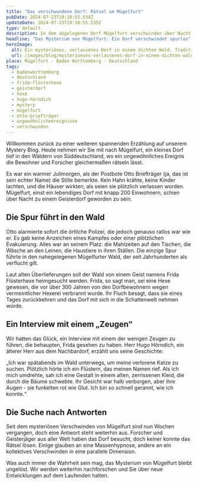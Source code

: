 ```yaml
---
title: "Das verschwundene Dorf: Rätsel um Mügelfurt"
pubDate: 2024-07-23T19:10:55.534Z
updateDate: 2024-07-23T19:10:55.535Z
type: default
description: In dem abgelegenen Dorf Mügelfurt verschwinden über Nacht alle Bewohner spurlos. Die einzige Spur führt zu einem geheimnisvollen Wald.
headline: "Das Mysterium von Mügelfurt: Ein Dorf verschwindet spurlos"
heroImage:
  alt: Ein mysteriöses, verlassenes Dorf in einem dichten Wald. Traditionelle deutsche Häuser stehen mit leicht geöffneten Türen, und dichte Nebelschwaden bedecken das Gebiet, was ihm eine geisterhafte Atmosphäre verleiht. Im Hintergrund erhebt sich ein dunkler, unheimlicher Wald mit Schatten, die an eine geisterhafte Gestalt erinnern. Die gesamte Szenerie wirkt dunkel und geheimnisvoll, passend zu einem übernatürlichen Ereignis.
  url: /images/blog/mysterioeses-verlassenes-dorf-in-einem-dichten-wald.webp
place: Mügelfurt - Baden Württemberg - Deutschland
tags:
  - badenwürttemberg
  - deutschland
  - frida-flüsterhexe
  - geisterdorf
  - hexe
  - hugo-hörndich
  - mystery
  - mügelfurt
  - otto-briefträger
  - ungewöhnlicheereignisse
  - verschwunden
---
```


Willkommen zurück zu einer weiteren spannenden Erzählung auf unserem Mystery Blog. Heute nehmen wir Sie mit nach Mügelfurt, ein kleines Dorf tief in den Wäldern von Süddeutschland, wo ein ungewöhnliches Ereignis die Bewohner und Forscher gleichermaßen rätseln lässt.

Es war ein warmer Julimorgen, als der Postbote Otto Briefträger (ja, das ist sein echter Name) die Stille bemerkte. Kein Hahn krähte, keine Kinder lachten, und die Häuser wirkten, als seien sie plötzlich verlassen worden. Mügelfurt, einst ein lebendiges Dorf mit knapp 200 Einwohnern, schien über Nacht zu einem Geisterdorf geworden zu sein.

## Die Spur führt in den Wald

Otto alarmierte sofort die örtliche Polizei, die jedoch genauso ratlos war wie er. Es gab keine Anzeichen eines Kampfes oder einer plötzlichen Evakuierung. Alles war an seinem Platz: die Mahlzeiten auf den Tischen, die Wäsche an den Leinen, die Haustiere in ihren Ställen. Die einzige Spur führte in den nahegelegenen Mügelfurter Wald, der seit Jahrhunderten als verflucht gilt.

Laut alten Überlieferungen soll der Wald von einem Geist namens Frida Flüsterhexe heimgesucht werden. Frida, so sagt man, sei eine Hexe gewesen, die vor über 300 Jahren von den Dorfbewohnern wegen vermeintlicher Hexerei verbrannt wurde. Ihr Fluch besagt, dass sie eines Tages zurückkehren und das Dorf mit sich in die Schattenwelt nehmen würde.

## Ein Interview mit einem „Zeugen“

Wir hatten das Glück, ein Interview mit einem der wenigen Zeugen zu führen, die behaupten, Frida gesehen zu haben. Herr Hugo Hörndich, ein älterer Herr aus dem Nachbardorf, erzählt uns seine Geschichte:

„Ich war spätabends im Wald unterwegs, um meine verlorene Katze zu suchen. Plötzlich hörte ich ein Flüstern, das meinen Namen rief. Als ich mich umdrehte, sah ich eine Gestalt in einem alten, zerrissenen Kleid, die durch die Bäume schwebte. Ihr Gesicht war halb verborgen, aber ihre Augen - sie funkelten rot wie Glut. Ich bin so schnell gerannt, wie ich konnte.“

## Die Suche nach Antworten

Seit dem mysteriösen Verschwinden von Mügelfurt sind nun Wochen vergangen, doch eine Antwort steht weiterhin aus. Forscher und Geisterjäger aus aller Welt haben das Dorf besucht, doch keiner konnte das Rätsel lösen. Einige glauben an eine Massenhypnose, andere an ein kollektives Verschwinden in eine parallele Dimension.

Was auch immer die Wahrheit sein mag, das Mysterium von Mügelfurt bleibt ungelöst. Wir werden weiterhin nachforschen und Sie über neue Entwicklungen auf dem Laufenden halten.
